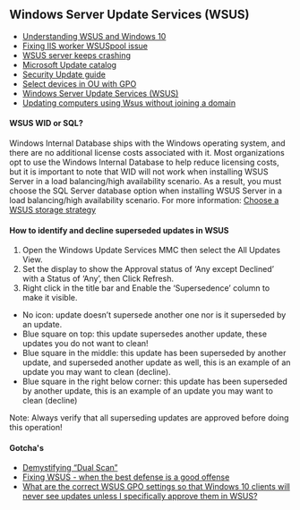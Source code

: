 ## Windows Server Update Services (WSUS)
* [Understanding WSUS and Windows 10](https://www.reddit.com/r/sysadmin/comments/9scwmc/understanding_wsus_and_windows_10/)
* [Fixing IIS worker WSUSpool issue](http://www.systemsitpro.com/2017/03/fixing-up-iis-worker-wsuspool-issue.html)
* [WSUS server keeps crashing](https://www.reddit.com/r/sysadmin/comments/9j35xp/wsus_server_keeps_crashing/)
* [Microsoft Update catalog](https://www.catalog.update.microsoft.com/Home.aspx)
* [Security Update guide](https://portal.msrc.microsoft.com/en-us/security-guidance)
* [Select devices in OU with GPO](https://www.reddit.com/r/sysadmin/comments/8uhjr2/wsus_select_devices_in_ou_with_gpo/)
* [Windows Server Update Services (WSUS)](https://docs.microsoft.com/en-us/windows-server/administration/windows-server-update-services/get-started/windows-server-update-services-wsus)
* [Updating computers using Wsus without joining a domain](https://community.spiceworks.com/topic/128245-updating-computers-using-wsus-without-joining-a-domain)

#### WSUS WID or SQL?
Windows Internal Database ships with the Windows operating system, and there are no additional license costs associated with it. Most organizations opt to use the Windows Internal Database to help reduce licensing costs, but it is important to note that WID will not work when installing WSUS Server in a load balancing/high availability scenario. As a result, you must choose the SQL Server database option when installing WSUS Server in a load balancing/high availability scenario. For more information: [Choose a WSUS storage strategy](https://docs.microsoft.com/en-us/windows-server/administration/windows-server-update-services/plan/plan-your-wsus-deployment#wsus-database)

#### How to identify and decline superseded updates in WSUS
1. Open the Windows Update Services MMC then select the All Updates View.
1. Set the display to show the Approval status of ‘Any except Declined’ with a Status of ‘Any’, then  Click Refresh.
1. Right click in the title bar and Enable the ‘Supersedence’ column to make it visible.
- No icon: update doesn’t supersede another one nor is it superseded by an update.
- Blue square on top: this update supersedes another update, these updates you do not want to clean!
- Blue square in the middle: this update has been superseded by another update, and superseded another update as well, this is an example of an update you may want to clean (decline).
- Blue square in the right below corner: this update has been superseded by another update, this is an example of an update you may want to clean (decline)
 
 Note: Always verify that all superseding updates are approved before doing this operation!
 
#### Gotcha's
* [Demystifying “Dual Scan”](https://blogs.technet.microsoft.com/wsus/2017/05/05/demystifying-dual-scan/)
* [Fixing WSUS - when the best defense is a good offense](https://deploymentresearch.com/Research/Post/665/Fixing-WSUS-When-the-Best-Defense-is-a-Good-Offense)
* [What are the correct WSUS GPO settings so that Windows 10 clients will never see updates unless I specifically approve them in WSUS?](https://www.reddit.com/r/sysadmin/comments/8vst6u/what_are_the_correct_wsus_gpo_settings_so_that/)
